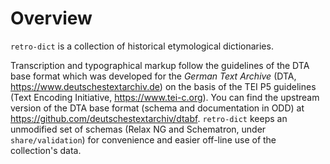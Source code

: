 # Overview
`retro-dict` is a collection of historical etymological dictionaries.

Transcription and typographical markup follow the guidelines
of the DTA base format which was developed for the _German Text Archive_
(DTA, https://www.deutschestextarchiv.de) on the basis of the
TEI P5 guidelines (Text Encoding Initiative, https://www.tei-c.org).
You can find the upstream version of the DTA base format
(schema and documentation in ODD) at
https://github.com/deutschestextarchiv/dtabf. `retro-dict` keeps
an unmodified set of schemas
(Relax NG and Schematron, under `share/validation`)
for convenience and easier off-line use of the collection's data.
